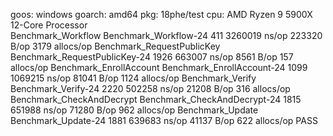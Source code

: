 goos: windows
goarch: amd64
pkg: 18phe/test
cpu: AMD Ryzen 9 5900X 12-Core Processor            
Benchmark_Workflow
Benchmark_Workflow-24            	     411	   3260019 ns/op	  223320 B/op	    3179 allocs/op
Benchmark_RequestPublicKey
Benchmark_RequestPublicKey-24    	    1926	    663007 ns/op	    8561 B/op	     157 allocs/op
Benchmark_EnrollAccount
Benchmark_EnrollAccount-24       	    1099	   1069215 ns/op	   81041 B/op	    1124 allocs/op
Benchmark_Verify
Benchmark_Verify-24              	    2220	    502258 ns/op	   21208 B/op	     316 allocs/op
Benchmark_CheckAndDecrypt
Benchmark_CheckAndDecrypt-24     	    1815	    651988 ns/op	   71280 B/op	     962 allocs/op
Benchmark_Update
Benchmark_Update-24              	    1881	    639683 ns/op	   41137 B/op	     622 allocs/op
PASS